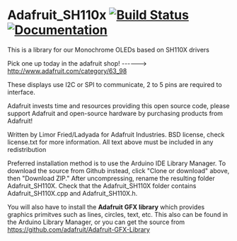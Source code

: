 # Adafruit_SH110x [![Build Status](https://github.com/adafruit/Adafruit_SH110X/workflows/Arduino%20Library%20CI/badge.svg)](https://github.com/adafruit/Adafruit_SH110X/actions) [![Documentation](https://github.com/adafruit/ci-arduino/blob/master/assets/doxygen_badge.svg)](http://adafruit.github.io/Adafruit_SH110x/html/index.html)

This is a library for our Monochrome OLEDs based on SH110X drivers

  Pick one up today in the adafruit shop!
  ------> http://www.adafruit.com/category/63_98

These displays use I2C or SPI to communicate, 2 to 5 pins are required to interface.

Adafruit invests time and resources providing this open source code,
please support Adafruit and open-source hardware by purchasing
products from Adafruit!

Written by Limor Fried/Ladyada for Adafruit Industries.
BSD license, check license.txt for more information. All text above must be included in any redistribution

Preferred installation method is to use the Arduino IDE Library Manager. To download the source from Github instead, click "Clone or download" above, then "Download ZIP." After uncompressing, rename the resulting folder Adafruit_SH110X. Check that the Adafruit_SH110X folder contains Adafruit_SH110X.cpp and Adafruit_SH110X.h.

You will also have to install the **Adafruit GFX library** which provides graphics primitves such as lines, circles, text, etc. This also can be found in the Arduino Library Manager, or you can get the source from https://github.com/adafruit/Adafruit-GFX-Library
